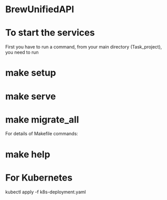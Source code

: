 # BrewUnifiedAPI

# To start the services

First you have to run a command, from your main directory (Task_project), you need to run

# make setup

# make serve

# make migrate_all


For details of Makefile commands:
# make help

# For Kubernetes
kubectl apply -f k8s-deployment.yaml


